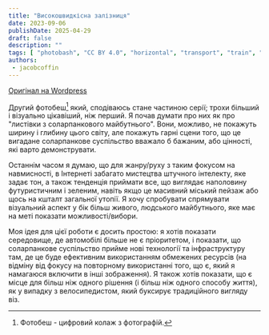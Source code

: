 ```yaml
---
title: "Високошвидкісна залізниця"
date: 2023-09-06
publishDate: 2025-04-29
draft: false
description: ""
tags: [ "photobash", "CC BY 4.0", "horizontal", "transport", "train", "forest"]
authors:
 - jacobcoffin
---
```


[Оригінал на Wordpress](https://jacobcoffinwrites.wordpress.com/2023/09/06/high-speed-rail-photobash/)

Другий фотобеш[^1] який, сподіваюсь стане частиною серії; трохи більший і візуально цікавіший, ніж перший. Я почав думати про них як про "листівки з соларпанкового майбутнього". Вони, можливо, не покажуть ширину і глибину цього світу, але покажуть гарні сцени того, що це вигадане соларпанкове суспільство вважало б бажаним, або цінності, які варто демонструвати.

Останнім часом я думаю, що для жанру/руху з таким фокусом на навмисності, в Інтернеті забагато мистецтва штучного інтелекту, яке задає тон, а також тенденція приймати все, що виглядає наполовину футуристичним і зеленим, навіть якщо це масивний міський пейзаж або щось на кшталт загальної утопії. Я хочу спробувати спрямувати візуальний аспект у бік більш живого, людського майбутнього, яке має на меті показати можливості/вибори.

Моя ідея для цієї роботи є досить простою: я хотів показати середовище, де автомобілі більше не є пріоритетом, і показати, що соларпанкове суспільство прийме нові технології та інфраструктуру там, де це буде ефективним використанням обмежених ресурсів (на відміну від фокусу на повторному використанні того, що є, який я намагаюся включити в інші зображення). Я також хотів показати, що є місце для більш ніж одного рішення (і більш ніж одного способу життя), як у випадку з велосипедистом, який буксирує традиційного вигляду віз.

[^1]: Фотобеш - цифровий колаж з фотографій.
